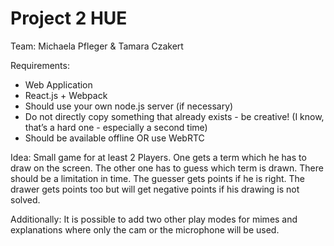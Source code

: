# Project 2 HUE

Team:  Michaela Pfleger & Tamara Czakert

Requirements: 
- Web Application
- React.js + Webpack
- Should use your own node.js server (if necessary)
- Do not directly copy something that already exists - be creative! (I know, that’s a hard one - especially a second time)
- Should be available offline OR use WebRTC

Idea:
Small game for at least 2 Players. One gets a term which he has to draw on the screen. The other one has to guess which term is drawn. There should be a limitation in time. The guesser gets points if he is right. The drawer gets points too but will get negative points if his drawing is not solved.

Additionally:
It is possible to add two other play modes for mimes and explanations where only the cam or the microphone will be used.
